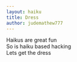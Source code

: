 ```yaml
---
layout: haiku
title: Dress
author: judemathew777
---
```


Haikus are great fun <br> 
So is haiku based hacking <br> 
Lets get the dress <br>
